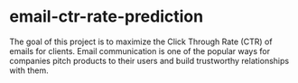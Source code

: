 # email-ctr-rate-prediction
The goal of this project is to maximize the Click Through Rate (CTR) of emails for clients. Email communication is one of the popular ways for companies pitch products to their users and build trustworthy relationships with them.
